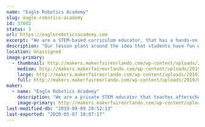 ```yaml
---
name: "Eagle Robotics Academy"
slug: eagle-robotics-academy
id: 37602
status: 3
url: https://eagleroboticsacademy.com
excerpt: "We are a STEM-based curriculum educator, that has a hands-on approach to education by teaching and building robots that students get to keep and take home.  "
description: "Our lesson plans around the idea that students have fun while they learn, by building robots that they keep and take home. Children tend to retain information better when they see a benefit, in this case, a reward i.e. the robot. "
location: Unassigned
image-primary:
  - thumbnail: http://makers.makerfaireorlando.com/wp-content/uploads/2019/09/QMHO9673-150x150.jpg
    medium: http://makers.makerfaireorlando.com/wp-content/uploads/2019/09/QMHO9673-128x300.jpg
    large: http://makers.makerfaireorlando.com/wp-content/uploads/2019/09/QMHO9673-435x1024.jpg
    full: http://makers.makerfaireorlando.com/wp-content/uploads/2019/09/QMHO9673.jpg
maker:
  - name: "Eagle Robotics Academy"
    description: "We are a private STEM educator that teaches afterschool programs in three OCPS as well as our office on Saturdays in Orlando. All STEM robotic class include a robot students take home. We Teach block programming classes like Sketch and Microbit as well as 3D print, build and make our own robots."
    image-primary: http://makers.makerfaireorlando.com/wp-content/uploads/2019/09/EAGLE-STEMA-1-2-1024x398.png
last-modified-db: "2019-09-09 20:52:13"
last-exported: "2020-05-07 10:07:17"
---
```

